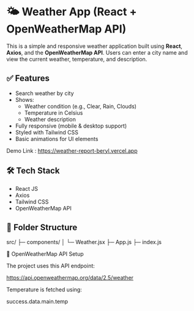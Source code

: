 # 🌤 Weather App (React + OpenWeatherMap API)

This is a simple and responsive weather application built using **React**, **Axios**, and the **OpenWeatherMap API**. Users can enter a city name and view the current weather, temperature, and description.

## ✅ Features

- Search weather by city
- Shows:
  - Weather condition (e.g., Clear, Rain, Clouds)
  - Temperature in Celsius
  - Weather description
- Fully responsive (mobile & desktop support)
- Styled with Tailwind CSS
- Basic animations for UI elements

Demo Link : https://weather-report-beryl.vercel.app

## 🛠️ Tech Stack

- React JS  
- Axios  
- Tailwind CSS  
- OpenWeatherMap API

## 📁 Folder Structure
src/
├─ components/
│ └─ Weather.jsx
├─ App.js
├─ index.js

🔑 OpenWeatherMap API Setup

The project uses this API endpoint:

https://api.openweathermap.org/data/2.5/weather


Temperature is fetched using:

success.data.main.temp
